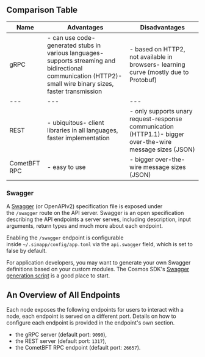 Comparison Table[​](https://docs.cosmos.network/v0.52/learn/advanced/grpc_rest#comparison-table "Direct link to Comparison Table")
----------------------------------------------------------------------------------------------------------------------------------

| Name | Advantages | Disadvantages |
| --- |  --- |  --- |
| gRPC | \- can use code-generated stubs in various languages\- supports streaming and bidirectional communication (HTTP2)\- small wire binary sizes, faster transmission | \- based on HTTP2, not available in browsers\- learning curve (mostly due to Protobuf) |
| --- |  --- |  --- |
| REST | \- ubiquitous\- client libraries in all languages, faster implementation | \- only supports unary request-response communication (HTTP1.1)\- bigger over-the-wire message sizes (JSON) |
| CometBFT RPC | \- easy to use | \- bigger over-the-wire message sizes (JSON) |


### Swagger[​](https://docs.cosmos.network/v0.52/learn/advanced/grpc_rest#swagger "Direct link to Swagger")

A [Swagger](https://swagger.io/) (or OpenAPIv2) specification file is exposed under the `/swagger` route on the API server. Swagger is an open specification describing the API endpoints a server serves, including description, input arguments, return types and much more about each endpoint.

Enabling the `/swagger` endpoint is configurable inside `~/.simapp/config/app.toml` via the `api.swagger` field, which is set to false by default.

For application developers, you may want to generate your own Swagger definitions based on your custom modules. The Cosmos SDK's [Swagger generation script](https://github.com/cosmos/cosmos-sdk/blob/v0.52.0-beta.2/scripts/protoc-swagger-gen.sh) is a good place to start.


An Overview of All Endpoints[​](https://docs.cosmos.network/v0.52/learn/advanced/grpc_rest#an-overview-of-all-endpoints "Direct link to An Overview of All Endpoints")
----------------------------------------------------------------------------------------------------------------------------------------------------------------------

Each node exposes the following endpoints for users to interact with a node, each endpoint is served on a different port. Details on how to configure each endpoint is provided in the endpoint's own section.

-   the gRPC server (default port: `9090`),
-   the REST server (default port: `1317`),
-   the CometBFT RPC endpoint (default port: `26657`).